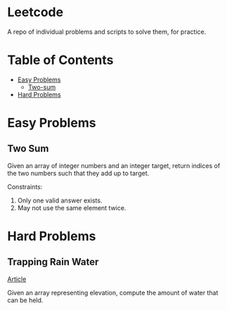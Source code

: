 # Leetcode
 A repo of individual problems and scripts to solve them, for practice.

# Table of Contents
* [Easy Problems](#easy-problems)
	* [Two-sum](#two-sum)
* [Hard Problems](#hard-problems)

# Easy Problems

## Two Sum
Given an array of integer numbers and an integer target, return indices of the two numbers such that they add up to target.

Constraints:
1. Only one valid answer exists.
2. May not use the same element twice.

# Hard Problems

## Trapping Rain Water
[Article](https://medium.com/leetnotes/leetcode-42-trapping-rain-water-b8e325e72167)

Given an array representing elevation, compute the amount of water that can be held.

